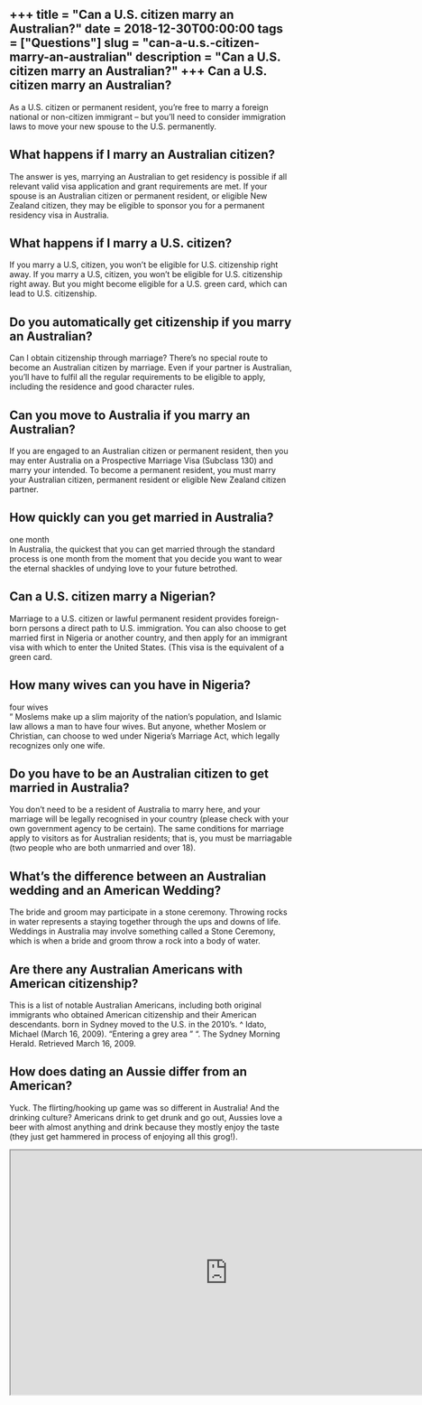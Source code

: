 +++
title = "Can a U.S. citizen marry an Australian?"
date = 2018-12-30T00:00:00
tags = ["Questions"]
slug = "can-a-u.s.-citizen-marry-an-australian"
description = "Can a U.S. citizen marry an Australian?"
+++
Can a U.S. citizen marry an Australian?
---------------------------------------

As a U.S. citizen or permanent resident, you’re free to marry a foreign national or non-citizen immigrant – but you’ll need to consider immigration laws to move your new spouse to the U.S. permanently.

What happens if I marry an Australian citizen?
----------------------------------------------

The answer is yes, marrying an Australian to get residency is possible if all relevant valid visa application and grant requirements are met. If your spouse is an Australian citizen or permanent resident, or eligible New Zealand citizen, they may be eligible to sponsor you for a permanent residency visa in Australia.

What happens if I marry a U.S. citizen?
---------------------------------------

If you marry a U.S, citizen, you won’t be eligible for U.S. citizenship right away. If you marry a U.S, citizen, you won’t be eligible for U.S. citizenship right away. But you might become eligible for a U.S. green card, which can lead to U.S. citizenship.

Do you automatically get citizenship if you marry an Australian?
----------------------------------------------------------------

Can I obtain citizenship through marriage? There’s no special route to become an Australian citizen by marriage. Even if your partner is Australian, you’ll have to fulfil all the regular requirements to be eligible to apply, including the residence and good character rules.

Can you move to Australia if you marry an Australian?
-----------------------------------------------------

If you are engaged to an Australian citizen or permanent resident, then you may enter Australia on a Prospective Marriage Visa (Subclass 130) and marry your intended. To become a permanent resident, you must marry your Australian citizen, permanent resident or eligible New Zealand citizen partner.

How quickly can you get married in Australia?
---------------------------------------------

one month  
In Australia, the quickest that you can get married through the standard process is one month from the moment that you decide you want to wear the eternal shackles of undying love to your future betrothed.

Can a U.S. citizen marry a Nigerian?
------------------------------------

Marriage to a U.S. citizen or lawful permanent resident provides foreign-born persons a direct path to U.S. immigration. You can also choose to get married first in Nigeria or another country, and then apply for an immigrant visa with which to enter the United States. (This visa is the equivalent of a green card.

How many wives can you have in Nigeria?
---------------------------------------

four wives  
” Moslems make up a slim majority of the nation’s population, and Islamic law allows a man to have four wives. But anyone, whether Moslem or Christian, can choose to wed under Nigeria’s Marriage Act, which legally recognizes only one wife.

Do you have to be an Australian citizen to get married in Australia?
--------------------------------------------------------------------

You don’t need to be a resident of Australia to marry here, and your marriage will be legally recognised in your country (please check with your own government agency to be certain). The same conditions for marriage apply to visitors as for Australian residents; that is, you must be marriagable (two people who are both unmarried and over 18).

What’s the difference between an Australian wedding and an American Wedding?
----------------------------------------------------------------------------

The bride and groom may participate in a stone ceremony. Throwing rocks in water represents a staying together through the ups and downs of life. Weddings in Australia may involve something called a Stone Ceremony, which is when a bride and groom throw a rock into a body of water.

Are there any Australian Americans with American citizenship?
-------------------------------------------------------------

This is a list of notable Australian Americans, including both original immigrants who obtained American citizenship and their American descendants. born in Sydney moved to the U.S. in the 2010’s. ^ Idato, Michael (March 16, 2009). “Entering a grey area ” “. The Sydney Morning Herald. Retrieved March 16, 2009.

How does dating an Aussie differ from an American?
--------------------------------------------------

Yuck. The flirting/hooking up game was so different in Australia! And the drinking culture? Americans drink to get drunk and go out, Aussies love a beer with almost anything and drink because they mostly enjoy the taste (they just get hammered in process of enjoying all this grog!).

<iframe allow="accelerometer; autoplay; clipboard-write; encrypted-media; gyroscope; picture-in-picture" allowfullscreen="" class="__youtube_prefs__  epyt-is-override  no-lazyload" data-no-lazy="1" data-origheight="433" data-origwidth="770" data-skipgform_ajax_framebjll="" height="433" id="_ytid_40329" loading="lazy" src="https://www.youtube.com/embed/7c3I1vrsqBQ?enablejsapi=1&autoplay=0&cc_load_policy=0&cc_lang_pref=&iv_load_policy=1&loop=0&modestbranding=0&rel=1&fs=1&playsinline=0&autohide=2&theme=dark&color=red&controls=1&" title="YouTube player" width="770"></iframe>